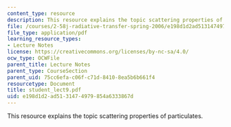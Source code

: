 ```yaml
---
content_type: resource
description: This resource explains the topic scattering properties of particulates.
file: /courses/2-58j-radiative-transfer-spring-2006/e198d1d2ad5131474979854a6333867d_student_lect9.pdf
file_type: application/pdf
learning_resource_types:
- Lecture Notes
license: https://creativecommons.org/licenses/by-nc-sa/4.0/
ocw_type: OCWFile
parent_title: Lecture Notes
parent_type: CourseSection
parent_uid: 75cc6efa-c06f-c71d-8410-8ea5b6b661f4
resourcetype: Document
title: student_lect9.pdf
uid: e198d1d2-ad51-3147-4979-854a6333867d
---
```

This resource explains the topic scattering properties of particulates.
